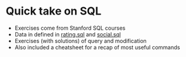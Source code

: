 # Quick take on SQL

- Exercises come from Stanford SQL courses
- Data in defined in [rating.sql](https://github.com/tdeboissiere/SQL_sandbox/blob/master/rating.sql) and [social.sql](https://github.com/tdeboissiere/SQL_sandbox/blob/master/social.sql)
- Exercises (with solutions) of query and modification
- Also included a cheatsheet for a recap of most useful commands